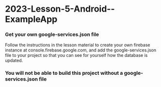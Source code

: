 # 2023-Lesson-5-Android--ExampleApp

### Get your own google-services.json file

Follow the instructions in the lesson material to create your own firebase instance at console.firebase.google.com, and add the google-services.json file to your project so that you can see for yourself how the database is updated.

### You will not be able to build this project without a google-services.json file 
